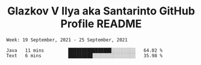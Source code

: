 <h1 align="center">Glazkov V Ilya aka Santarinto GitHub Profile README</h1>

<!--START_SECTION:waka-->
```text
Week: 19 September, 2021 - 25 September, 2021

Java   11 mins         ████████████████░░░░░░░░░   64.02 % 
Text   6 mins          █████████░░░░░░░░░░░░░░░░   35.98 % 
```
<!--END_SECTION:waka-->